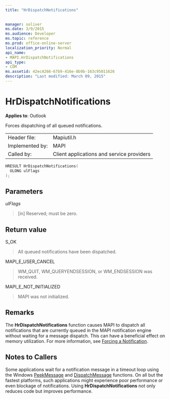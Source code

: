 ```yaml
---
title: "HrDispatchNotifications"
 
 
manager: soliver
ms.date: 3/9/2015
ms.audience: Developer
ms.topic: reference
ms.prod: office-online-server
localization_priority: Normal
api_name:
- MAPI.HrDispatchNotifications
api_type:
- COM
ms.assetid: 42ec4266-67b9-416e-8b9b-163c95011626
description: "Last modified: March 09, 2015"
---
```


# HrDispatchNotifications

  
  
**Applies to**: Outlook 
  
Forces dispatching of all queued notifications. 
  
|||
|:-----|:-----|
|Header file:  <br/> |Mapiutil.h  <br/> |
|Implemented by:  <br/> |MAPI  <br/> |
|Called by:  <br/> |Client applications and service providers  <br/> |
   
```cpp
HRESULT HrDispatchNotifications(
  ULONG ulFlags
);
```

## Parameters

 _ulFlags_
  
> [in] Reserved; must be zero. 
    
## Return value

S_OK
  
> All queued notifications have been dispatched.
    
MAPI_E_USER_CANCEL
  
> WM_QUIT, WM_QUERYENDSESSION, or WM_ENDSESSION was received.
    
MAPI_E_NOT_INITIALIZED
  
> MAPI was not initialized.
    
## Remarks

The **HrDispatchNotifications** function causes MAPI to dispatch all notifications that are currently queued in the MAPI notification engine without waiting for a message dispatch. This can have a beneficial effect on memory utilization. For more information, see [Forcing a Notification](forcing-a-notification.md). 
  
## Notes to Callers

Some applications wait for a notification message in a timeout loop using the Windows [PeekMessage](http://msdn.microsoft.com/en-us/library/ms644943.aspx) and [DispatchMessage](http://msdn.microsoft.com/en-us/library/ms644934.aspx) functions. On all but the fastest platforms, such applications might experience poor performance or even blockage of notifications. Using **HrDispatchNotifications** not only reduces code but improves performance. 
  

